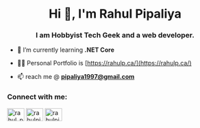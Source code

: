 <!-- ### Hi there 👋 -->

<!--
**HoruScodes/HoruScodes** is a ✨ _special_ ✨ repository because its `README.md` (this file) appears on your GitHub profile.

Here are some ideas to get you started:

- 🔭 I’m currently working on ...
- 🌱 I’m currently learning ...
- 👯 I’m looking to collaborate on ...
- 🤔 I’m looking for help with ...
- 💬 Ask me about ...
- 📫 How to reach me: ...
- 😄 Pronouns: ...
- ⚡ Fun fact: ...
-->

<h1 align="center">Hi 👋, I'm Rahul Pipaliya</h1>
<h3 align="center">I am Hobbyist Tech Geek and a web developer.</h3>

- 🌱 I’m currently learning **.NET Core**

- 👨‍💻 Personal Portfolio is [https://rahulp.ca/](https://rahulp.ca/)

- 📫 reach me @ **pipaliya1997@gmail.com**


<h3 align="left">Connect with me:</h3>
<p align="left">
<a href="https://twitter.com/rahul_pipaliya1" target="blank"><img align="center" src="https://raw.githubusercontent.com/rahuldkjain/github-profile-readme-generator/master/src/images/icons/Social/twitter.svg" alt="rahul_pipaliya1" height="30" width="40" /></a>
<a href="https://linkedin.com/in/rahulpipaliya" target="blank"><img align="center" src="https://raw.githubusercontent.com/rahuldkjain/github-profile-readme-generator/master/src/images/icons/Social/linked-in-alt.svg" alt="rahulpipaliya" height="30" width="40" /></a>
<a href="https://instagram.com/rahulpipaliya_" target="blank"><img align="center" src="https://raw.githubusercontent.com/rahuldkjain/github-profile-readme-generator/master/src/images/icons/Social/instagram.svg" alt="rahulpipaliya_" height="30" width="40" /></a>
</p>
